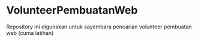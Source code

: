 # VolunteerPembuatanWeb
Repository ini digunakan untuk sayembara pencarian volunteer pembuatan web (cuma latihan)
